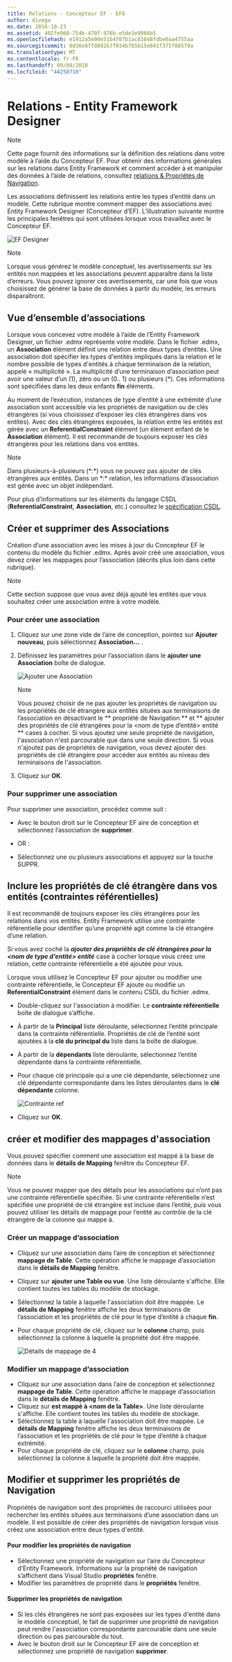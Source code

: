 ```yaml
---
title: Relations - Concepteur EF - EF6
author: divega
ms.date: 2016-10-23
ms.assetid: 402fe960-754b-470f-976b-e5de3e9986b5
ms.openlocfilehash: e1912a5e00e51b4f07b1ac83848fdbe0aa4755aa
ms.sourcegitcommit: 0d36e8ff0892b7f034b765b15e041f375f88579a
ms.translationtype: MT
ms.contentlocale: fr-FR
ms.lasthandoff: 09/09/2018
ms.locfileid: "44250710"
---
```

# <a name="relationships---ef-designer"></a>Relations - Entity Framework Designer
> [!NOTE]
> Cette page fournit des informations sur la définition des relations dans votre modèle à l’aide du Concepteur EF. Pour obtenir des informations générales sur les relations dans Entity Framework et comment accéder à et manipuler des données à l’aide de relations, consultez [relations & Propriétés de Navigation](~/ef6/fundamentals/relationships.md).

Les associations définissent les relations entre les types d’entité dans un modèle. Cette rubrique montre comment mapper des associations avec Entity Framework Designer (Concepteur d’EF). L’illustration suivante montre les principales fenêtres qui sont utilisées lorsque vous travaillez avec le Concepteur EF.

![EF Designer](~/ef6/media/efdesigner.png)

> [!NOTE]
> Lorsque vous générez le modèle conceptuel, les avertissements sur les entités non mappées et les associations peuvent apparaître dans la liste d’erreurs. Vous pouvez ignorer ces avertissements, car une fois que vous choisissez de générer la base de données à partir du modèle, les erreurs disparaîtront.

## <a name="associations-overview"></a>Vue d’ensemble d’associations

Lorsque vous concevez votre modèle à l’aide de l’Entity Framework Designer, un fichier .edmx représente votre modèle. Dans le fichier .edmx, un **Association** élément définit une relation entre deux types d’entités. Une association doit spécifier les types d'entités impliqués dans la relation et le nombre possible de types d'entités à chaque terminaison de la relation, appelé « multiplicité ». La multiplicité d’une terminaison d’association peut avoir une valeur d’un (1), zéro ou un (0.. 1) ou plusieurs (\*). Ces informations sont spécifiées dans les deux enfants **fin** éléments.

Au moment de l’exécution, instances de type d’entité à une extrémité d’une association sont accessible via les propriétés de navigation ou de clés étrangères (si vous choisissez d’exposer les clés étrangères dans vos entités). Avec des clés étrangères exposées, la relation entre les entités est gérée avec un **ReferentialConstraint** élément (un élément enfant de le **Association** élément). Il est recommandé de toujours exposer les clés étrangères pour les relations dans vos entités.

> [!NOTE]
> Dans plusieurs-à-plusieurs (\*:\*) vous ne pouvez pas ajouter de clés étrangères aux entités. Dans un \*:\* relation, les informations d’association est gérée avec un objet indépendant.

Pour plus d’informations sur les éléments du langage CSDL (**ReferentialConstraint**, **Association**, etc.) consultez le [spécification CSDL](~/ef6/modeling/designer/advanced/edmx/csdl-spec.md).

## <a name="create-and-delete-associations"></a>Créer et supprimer des Associations

Création d’une association avec les mises à jour du Concepteur EF le contenu du modèle du fichier .edmx. Après avoir créé une association, vous devez créer les mappages pour l’association (décrits plus loin dans cette rubrique).

> [!NOTE]
> Cette section suppose que vous avez déjà ajouté les entités que vous souhaitez créer une association entre à votre modèle.

### <a name="to-create-an-association"></a>Pour créer une association

1.  Cliquez sur une zone vide de l’aire de conception, pointez sur **Ajouter nouveau**, puis sélectionnez **Association...** .
2.  Définissez les paramètres pour l’association dans le **ajouter une Association** boîte de dialogue.

    ![Ajouter une Association](~/ef6/media/addassociation.png)

    > [!NOTE]
    > Vous pouvez choisir de ne pas ajouter les propriétés de navigation ou les propriétés de clé étrangère aux entités situées aux terminaisons de l’association en désactivant le ** propriété de Navigation ** et ** ajouter des propriétés de clé étrangères pour la &lt;nom de type d’entité&gt; entité ** cases à cocher. Si vous ajoutez une seule propriété de navigation, l'association n'est parcourable que dans une seule direction. Si vous n'ajoutez pas de propriétés de navigation, vous devez ajouter des propriétés de clé étrangère pour accéder aux entités au niveau des terminaisons de l'association.
    
3.  Cliquez sur **OK**.

### <a name="to-delete-an-association"></a>Pour supprimer une association

Pour supprimer une association, procédez comme suit :

-   Avec le bouton droit sur le Concepteur EF aire de conception et sélectionnez l’association de **supprimer**.

- OR :

-   Sélectionnez une ou plusieurs associations et appuyez sur la touche SUPPR.

## <a name="include-foreign-key-properties-in-your-entities-referential-constraints"></a>Inclure les propriétés de clé étrangère dans vos entités (contraintes référentielles)

Il est recommandé de toujours exposer les clés étrangères pour les relations dans vos entités. Entity Framework utilise une contrainte référentielle pour identifier qu’une propriété agit comme la clé étrangère d’une relation.

Si vous avez coché la ***ajouter des propriétés de clé étrangères pour la &lt;nom de type d’entité&gt; entité*** case à cocher lorsque vous créez une relation, cette contrainte référentielle a été ajoutée pour vous.

Lorsque vous utilisez le Concepteur EF pour ajouter ou modifier une contrainte référentielle, le Concepteur EF ajoute ou modifie un **ReferentialConstraint** élément dans le contenu CSDL du fichier .edmx.

-   Double-cliquez sur l'association à modifier.
    Le **contrainte référentielle** boîte de dialogue s’affiche.
-   À partir de la **Principal** liste déroulante, sélectionnez l’entité principale dans la contrainte référentielle.
    Propriétés de clé de l’entité sont ajoutées à la **clé du principal du** liste dans la boîte de dialogue.
-   À partir de la **dépendants** liste déroulante, sélectionnez l’entité dépendante dans la contrainte référentielle.
-   Pour chaque clé principale qui a une clé dépendante, sélectionnez une clé dépendante correspondante dans les listes déroulantes dans le **clé dépendante** colonne.

    ![Contrainte ref](~/ef6/media/refconstraint.png)

-   Cliquez sur **OK**.

## <a name="create-and-edit-association-mappings"></a>créer et modifier des mappages d'association

Vous pouvez spécifier comment une association est mappé à la base de données dans le **détails de Mapping** fenêtre du Concepteur EF.

> [!NOTE]
> Vous ne pouvez mapper que des détails pour les associations qui n’ont pas une contrainte référentielle spécifiée. Si une contrainte référentielle n’est spécifiée une propriété de clé étrangère est incluse dans l’entité, puis vous pouvez utiliser les détails de mappage pour l’entité au contrôle de la clé étrangère de la colonne qui mappe à.

### <a name="create-an-association-mapping"></a>Créer un mappage d’association

-   Cliquez sur une association dans l’aire de conception et sélectionnez **mappage de Table**.
    Cette opération affiche le mappage d’association dans le **détails de Mapping** fenêtre.
-   Cliquez sur **ajouter une Table ou vue**.
    Une liste déroulante s'affiche. Elle contient toutes les tables du modèle de stockage.
-   Sélectionnez la table à laquelle l'association doit être mappée.
    Le **détails de Mapping** fenêtre affiche les deux terminaisons de l’association et les propriétés de clé pour le type d’entité à chaque **fin**.
-   Pour chaque propriété de clé, cliquez sur le **colonne** champ, puis sélectionnez la colonne à laquelle la propriété doit être mappée.

    ![Détails de mappage de 4](~/ef6/media/mappingdetails4.png)

### <a name="edit-an-association-mapping"></a>Modifier un mappage d’association

-   Cliquez sur une association dans l’aire de conception et sélectionnez **mappage de Table**.
    Cette opération affiche le mappage d’association dans le **détails de Mapping** fenêtre.
-   Cliquez sur **est mappé à &lt;nom de la Table&gt;**.
    Une liste déroulante s'affiche. Elle contient toutes les tables du modèle de stockage.
-   Sélectionnez la table à laquelle l'association doit être mappée.
    Le **détails de Mapping** fenêtre affiche les deux terminaisons de l’association et les propriétés de clé pour le type d’entité à chaque extrémité.
-   Pour chaque propriété de clé, cliquez sur le **colonne** champ, puis sélectionnez la colonne à laquelle la propriété doit être mappée.

## <a name="edit-and-delete-navigation-properties"></a>Modifier et supprimer les propriétés de Navigation

Propriétés de navigation sont des propriétés de raccourci utilisées pour rechercher les entités situées aux terminaisons d’une association dans un modèle. Il est possible de créer des propriétés de navigation lorsque vous créez une association entre deux types d'entité.

#### <a name="to-edit-navigation-properties"></a>Pour modifier les propriétés de navigation

-   Sélectionnez une propriété de navigation sur l’aire du Concepteur d’Entity Framework.
    Informations sur la propriété de navigation s’affichent dans Visual Studio **propriétés** fenêtre.
-   Modifier les paramètres de propriété dans le **propriétés** fenêtre.

#### <a name="to-delete-navigation-properties"></a>Supprimer les propriétés de navigation

-   Si les clés étrangères ne sont pas exposées sur les types d'entité dans le modèle conceptuel, le fait de supprimer une propriété de navigation peut rendre l'association correspondante parcourable dans une seule direction ou pas parcourable du tout.
-   Avec le bouton droit sur le Concepteur EF aire de conception et sélectionnez une propriété de navigation **supprimer**.
